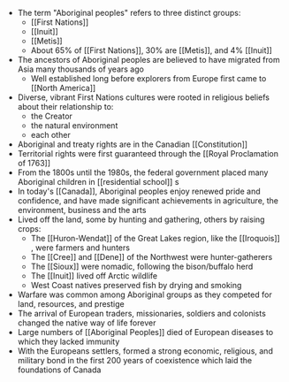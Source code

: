 - The term "Aboriginal peoples" refers to three distinct groups:
	- [[First Nations]]
	- [[Inuit]]
	- [[Metis]]
	- About 65% of [[First Nations]], 30% are [[Metis]], and 4% [[Inuit]]
- The ancestors of Aboriginal peoples are believed to have migrated from Asia many thousands of years ago
	- Well established long before explorers from Europe first came to [[North America]]
- Diverse, vibrant First Nations cultures were rooted in religious beliefs about their relationship to:
	- the Creator
	- the natural environment
	- each other
- Aboriginal and treaty rights are in the Canadian [[Constitution]]
- Territorial rights were first guaranteed through the [[Royal Proclamation of 1763]]
- From the 1800s until the 1980s, the federal government placed many Aboriginal children in [[residential school]] s
- In today's [[Canada]], Aboriginal peoples enjoy renewed pride and confidence, and have made significant achievements in agriculture, the environment, business and the arts
- Lived off the land, some by hunting and gathering, others by raising crops:
	- The [[Huron-Wendat]] of the Great Lakes region, like the [[Iroquois]] , were farmers and hunters
	- The [[Cree]] and [[Dene]] of the Northwest were hunter-gatherers
	- The [[Sioux]] were nomadic, following the bison/buffalo herd
	- The [[Inuit]] lived off Arctic wildlife
	- West Coast natives preserved fish by drying and smoking
- Warfare was common among Aboriginal groups as they competed for land, resources, and prestige
- The arrival of European traders, missionaries, soldiers and colonists changed the native way of life forever
- Large numbers of [[Aboriginal Peoples]] died of European diseases to which they lacked immunity
- With the Europeans settlers, formed a strong economic, religious, and military bond in the first 200 years of coexistence which laid the foundations of Canada